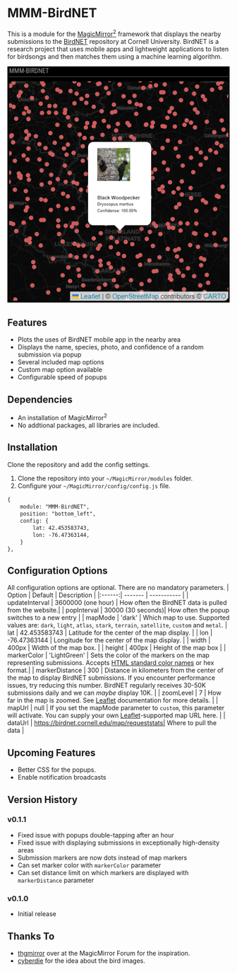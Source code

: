 # MMM-BirdNET
This is a module for the [MagicMirror<sup>2</sup>](https://github.com/MichMich/MagicMirror) framework that displays the nearby submissions to the [BirdNET](https://birdnet.cornell.edu) repository at Cornell University. BirdNET is a research project that uses mobile apps and lightweight applications to listen for birdsongs and then matches them using a machine learning algorithm.

![MMM-BirdNET interface](display.png)

## Features
* Plots the uses of BirdNET mobile app in the nearby area
* Displays the name, species, photo, and confidence of a random submission via popup
* Several included map options
* Custom map option available
* Configurable speed of popups

## Dependencies
* An installation of MagicMirror<sup>2</sup>
* No addtional packages, all libraries are included.

## Installation
Clone the repository and add the config settings.
1. Clone the repository into your `~/MagicMirror/modules` folder.
2. Configure your `~/MagicMirror/config/config.js` file.
```
{
	module: "MMM-BirdNET",
	position: "bottom_left",
	config: {
		lat: 42.453583743,
		lon: -76.47363144,
	}
},
```
## Configuration Options
All configuration options are optional. There are no mandatory parameters.
| Option | Default | Description |
|:------:| ------- | ----------- |
| updateInterval | 3600000 (one hour) | How often the BirdNET data is pulled from the website.|
| popInterval | 30000 (30 seconds)| How often the popup switches to a new entry |
| mapMode | 'dark' | Which map to use. Supported values are: `dark`, `light`, `atlas`, `stark`, `terrain`, `satellite`, `custom` and `metal`.
| lat | 42.453583743 | Latitude for the center of the map display. |
| lon | -76.47363144 | Longitude for the center of the map display. |
| width | 400px | Width of the map box. |
| height | 400px | Height of the map box |
| markerColor | 'LightGreen' | Sets the color of the markers on the map representing submissions. Accepts [HTML standard color names](https://www.w3schools.com/cssref/css_colors.php) or hex format.|
| markerDistance | 300 | Distance in kilometers from the center of the map to display BirdNET submissions. If you encounter performance issues, try reducing this number. BirdNET regularly receives 30-50K submissions daily and we can _maybe_ display 10K. |
| zoomLevel | 7 | How far in the map is zoomed. See [Leaflet](https://leafletjs.com/examples/zoom-levels/) documentation for more details. |
| mapUrl | null | If you set the mapMode parameter to `custom`, this parameter will activate. You can supply your own [Leaflet](https://leafletjs.com/reference.html#map-example)-supported map URL here. |
| dataUrl | https://birdnet.cornell.edu/map/requeststats| Where to pull the data |

## Upcoming Features
* Better CSS for the popups.
* Enable notification broadcasts

## Version History
### v0.1.1
* Fixed issue with popups double-tapping after an hour
* Fixed issue with displaying submissions in exceptionally high-density areas
* Submission markers are now dots instead of map markers
* Can set marker color with `markerColor` parameter
* Can set distance limit on which markers are displayed with `markerDistance` parameter

### v0.1.0
* Initial release


## Thanks To
* [thgmirror](https://forum.magicmirror.builders/user/thgmirror) over at the MagicMirror Forum for the inspiration.
* [cyberdie](https://forum.magicmirror.builders/user/cyberdie) for the idea about the bird images.